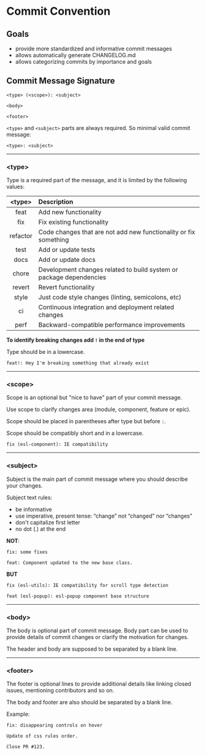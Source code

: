 # Commit Convention

## Goals

- provide more standardized and informative commit messages
- allows automatically generate CHANGELOG.md
- allows categorizing commits by importance and goals

## Commit Message Signature

```text
<type> (<scope>): <subject>

<body>

<footer>
```

`<type>` and `<subject>` parts are always required. So minimal valid commit message:
```text
<type>: <subject>
```

---

### \<type\>
Type is a required part of the message, and it is limited by the following values:

| \<type\> | Description |
|:--------:|:----------- |
| feat     | Add new functionality |
| fix      | Fix existing functionality |
| refactor | Code changes that are not add new functionality or fix something |
| test     | Add or update tests |
| docs     | Add or update docs |
| chore    | Development changes related to build system or package dependencies |
| revert   | Revert functionality |
| style    | Just code style changes (linting, semicolons, etc) |
| ci       | Continuous integration and deployment related changes |
| perf     | Backward-compatible performance improvements |

**To identify breaking changes add `!` in the end of type**

Type should be in a lowercase.

```text
feat!: Hey I'm breaking something that already exist
```

---

### \<scope\>

Scope is an optional but "nice to have" part of your commit message.

Use scope to clarify changes area (module, component, feature or epic).

Scope should be placed in parentheses after type but before `:`.

Scope should be compatibly short and in a lowercase.

```text
fix (esl-component): IE compatibility
```

---

### \<subject\>

Subject is the main part of commit message where you should describe your changes.

Subject text rules:
- be informative
- use imperative, present tense: “change” not “changed” nor “changes”
- don't capitalize first letter
- no dot (.) at the end

**NOT**:
```text
fix: some fixes
```
```text
feat: Component updated to the new base class. 
```

**BUT**
```text
fix (esl-utils): IE compatibility for scroll type detection
```
```text
feat (esl-popup): esl-popup component base structure 
```

---

### \<body\>

The body is optional part of commit message. 
Body part can be used to provide details of commit changes or clarify the motivation for changes.

The header and body are supposed to be separated by a blank line.

---

### \<footer\>

The footer is optional lines to provide additional details like linking closed issues, mentioning contributors and so on.

The body and footer are also should be separated by a blank line.

Example:
```text
fix: disappearing controls on hover

Update of css rules order.

Close PR #123.
```
